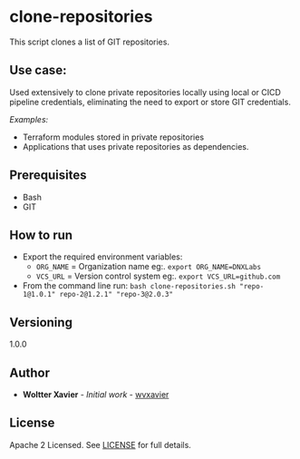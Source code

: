 # clone-repositories

This script clones a list of GIT repositories.

## Use case:

Used extensively to clone private repositories locally using local or CICD pipeline credentials, eliminating the need to export or store GIT credentials.

_Examples:_

- Terraform modules stored in private repositories
- Applications that uses private repositories as dependencies.

## Prerequisites

- Bash
- GIT


## How to run

- Export the required environment variables:
    - `ORG_NAME` = Organization name eg:. `export ORG_NAME=DNXLabs`
    - `VCS_URL` = Version control system eg:. `export VCS_URL=github.com`
- From the command line run: `bash clone-repositories.sh "repo-1@1.0.1" repo-2@1.2.1" "repo-3@2.0.3"`

## Versioning

1.0.0


## Author

* **Woltter Xavier** - *Initial work* - [wvxavier](https://github.com/wvxavier)

## License

Apache 2 Licensed. See [LICENSE](https://github.com/DNXLabs/tools-box/blob/master/LICENSE) for full details.
